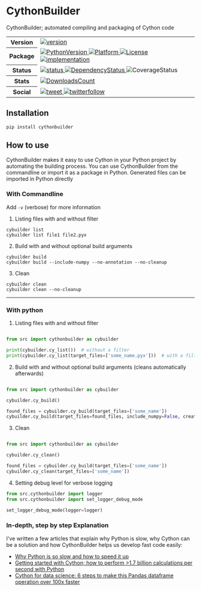 # CythonBuilder
CythonBuilder; automated compiling and packaging of Cython code

<table>
    <tr>
        <th>Version</th>
        <td>
            <a href="https://pypi.org/project/cythonbuilder">
                <img alt="version" src="https://img.shields.io/pypi/v/cythonbuilder">
            </a>
        </td>
    </tr>
    <tr>
        <th>Package</th>
        <td>
            <a href="https://pypi.org/project/cythonbuilder">
                <img alt="PythonVersion" src="https://img.shields.io/pypi/pyversions/cythonbuilder">
            </a>
            <a href="https://pypi.org/project/cythonbuilder">
                <img alt="Platform" src="https://img.shields.io/badge/os-windows%20%7C%20linux-blue">
            </a>
            <a href="https://github.com/mike-huls/cythonbuilder/blob/main/license.txt">
                <img alt="License" src="https://img.shields.io/pypi/l/cythonbuilder">
            </a>
            <a href="https://cython.org/">
                <img alt="implementation" src="https://img.shields.io/pypi/implementation/cythonbuilder">
            </a>
        </td>
    </tr>
    <tr>
        <th>Status</th>
        <td>
            <a href="https://pypi.org/project/cythonbuilder">
                <img alt="status" src="https://img.shields.io/pypi/status/cythonbuilder">
            </a>
            <a href="https://pypi.org/project/cythonbuilder">
                <img alt="DependencyStatus" src="https://img.shields.io/librariesio/release/pypi/cythonbuilder">
            </a>
            <a>
                <img alt="CoverageStatus" src="https://img.shields.io/endpoint?url=https://raw.githubusercontent.com/mike-huls/cythonbuilder/main/stats/coverage.json"
            </a>
        </td>
    </tr>
    <tr>
        <th>Stats</th>
        <td>
            <a href="https://pypi.org/project/cythonbuilder/">
                <img alt="DownloadsCount" src="https://img.shields.io/pypi/dm/cythonbuilder">
            </a>
        </td>
    </tr>
    <tr>
        <th>Social</th>
        <td>
            <a href="https://img.shields.io/twitter/url?style=social&url=https%3A%2F%2Fgithub.com%2Fmike-huls%2Fcythonbuilder">
                <img alt="tweet" src="https://img.shields.io/twitter/url?style=social&url=https%3A%2F%2Fgithub.com%2Fmike-huls%2Fcythonbuilder">
            </a>
            <a href="https://img.shields.io/twitter/follow/mike_huls?style=social">
                <img alt="twitterfollow" src="https://img.shields.io/twitter/follow/mike_huls?style=social">
            </a>
        </td>
    </tr>
</table>


## Installation
```commandline
pip install cythonbuilder
```

## How to use
CythonBuilder makes it easy to use Cython in your Python project by automating the building process.
You can use CythonBuilder from the commandline or import it as a package in Python. 
Generated files can be imported in Python directly


### With Commandline
Add `-v` (verbose) for more information 
1. Listing files with and without filter
```commandline
cybuilder list
cybuilder list file1 file2.pyx
```

2. Build with and without optional build arguments 
```commandline
cybuilder build
cybuilder build --include-numpy --no-annotation --no-cleanup
```

3. Clean
```commandline
cybuilder clean 
cybuilder clean --no-cleanup
```

<hr>

### With python
1. Listing files with and without filter

```python

from src import cythonbuilder as cybuilder

print(cybuilder.cy_list())  # without a filter
print(cybuilder.cy_list(target_files=['some_name.pyx']))  # with a filter
```

2. Build with and without optional build arguments  (cleans automatically afterwards)

```python

from src import cythonbuilder as cybuilder

cybuilder.cy_build()

found_files = cybuilder.cy_build(target_files=['some_name'])
cybuilder.cy_build(target_files=found_files, include_numpy=False, create_annotations=False)
```

3. Clean

```python

from src import cythonbuilder as cybuilder

cybuilder.cy_clean()

found_files = cybuilder.cy_build(target_files=['some_name'])
cybuilder.cy_clean(target_files=['some_name'])
```

4. Setting debug level for verbose logging

```python
from src.cythonbuilder import logger
from src.cythonbuilder import set_logger_debug_mode

set_logger_debug_mode(logger=logger)
```

### In-depth, step by step Explanation
I've written a few articles that explain why Python is slow, why Cython can be a solution and how CythonBuilder helps us develop fast code easily:
- [Why Python is so slow and how to speed it up](https://mikehuls.medium.com/why-is-python-so-slow-and-how-to-speed-it-up-485b5a84154e)
- [Getting started with Cython; how to perform >1.7 billion calculations per second with Python](https://mikehuls.medium.com/getting-started-with-cython-how-to-perform-1-7-billion-calculations-per-second-in-python-b83374cfcf77)
- [Cython for data science: 6 steps to make this Pandas dataframe operation over 100x faster](https://mikehuls.medium.com/cython-for-data-science-6-steps-to-make-this-pandas-dataframe-operation-over-100x-faster-1dadd905a00b)
